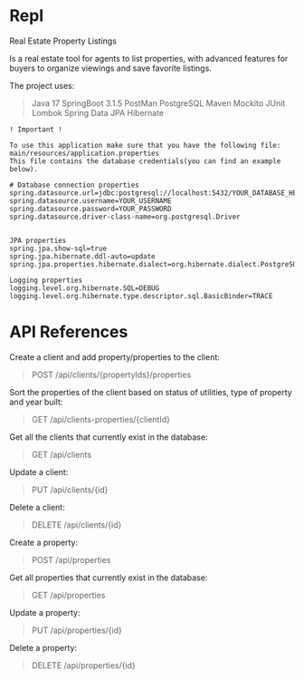 # Repl
Real Estate Property Listings

Is a real estate tool for agents to list properties, with advanced features for buyers to organize viewings and save favorite listings.

The project uses:

> Java 17
> SpringBoot 3.1.5
> PostMan
> PostgreSQL
> Maven
> Mockito
> JUnit
> Lombok
> Spring Data JPA
> Hibernate




    ! Important !

    To use this application make sure that you have the following file: main/resources/application.properties
    This file contains the database credentials(you can find an example below).
    
    # Database connection properties
    spring.datasource.url=jdbc:postgresql://localhost:5432/YOUR_DATABASE_HERE
    spring.datasource.username=YOUR_USERNAME
    spring.datasource.password=YOUR_PASSWORD
    spring.datasource.driver-class-name=org.postgresql.Driver


    JPA properties
    spring.jpa.show-sql=true
    spring.jpa.hibernate.ddl-auto=update
    spring.jpa.properties.hibernate.dialect=org.hibernate.dialect.PostgreSQLDialect

    Logging properties
    logging.level.org.hibernate.SQL=DEBUG
    logging.level.org.hibernate.type.descriptor.sql.BasicBinder=TRACE

# API References

Create a client and add property/properties to the client:
> POST /api/clients/{propertyIds}/properties

Sort the properties of the client based on status of utilities, type of property and year built:
> GET /api/clients-properties/{clientId}


Get all the clients that currently exist in the database:
> GET /api/clients

Update a client: 
> PUT /api/clients/{id}

Delete a client:
> DELETE /api/clients/{id}

Create a property:
> POST /api/properties

Get all properties that currently exist in the database:
> GET /api/properties

Update a property:
> PUT /api/properties/{id}

Delete a property:
> DELETE /api/properties/{id}